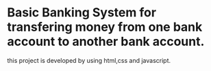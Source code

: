# Basic Banking System for transfering money from one bank account to another bank account.
this project is developed by using html,css and javascript.
